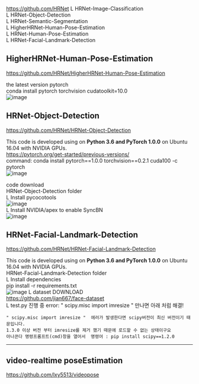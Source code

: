 https://github.com/HRNet 
L HRNet-Image-Classification  
L HRNet-Object-Detection  
L HRNet-Semantic-Segmentation  
L HigherHRNet-Human-Pose-Estimation  
L HRNet-Human-Pose-Estimation  
L HRNet-Facial-Landmark-Detection  

## HigherHRNet-Human-Pose-Estimation  
https://github.com/HRNet/HigherHRNet-Human-Pose-Estimation  

the latest version pytorch  
conda install pytorch torchvision cudatoolkit=10.0  
![image](https://user-images.githubusercontent.com/56099627/78003556-ce6e7480-7373-11ea-9ddd-581c63e53585.png)  

## HRNet-Object-Detection  
https://github.com/HRNet/HRNet-Object-Detection  

This code is developed using on **Python 3.6 and PyTorch 1.0.0** on Ubuntu 16.04 with NVIDIA GPUs.  
https://pytorch.org/get-started/previous-versions/  
command: conda install pytorch==1.0.0 torchvision==0.2.1 cuda100 -c pytorch  
![image](https://user-images.githubusercontent.com/56099627/78114996-19a08a00-743d-11ea-985f-ea6a45b98456.png)  

code download  
HRNet-Object-Detection folder  
L Install pycocotools  
  ![image](https://user-images.githubusercontent.com/56099627/78117523-bc0e3c80-7440-11ea-9813-8c28b08e6f43.png)  
L Install NVIDIA/apex to enable SyncBN  
  ![image](https://user-images.githubusercontent.com/56099627/78117392-95500600-7440-11ea-9fb6-3a02dd248e2c.png)  
  
## HRNet-Facial-Landmark-Detection  
https://github.com/HRNet/HRNet-Facial-Landmark-Detection  

This code is developed using on **Python 3.6 and PyTorch 1.0.0** on Ubuntu 16.04 with NVIDIA GPUs.  
HRNet-Facial-Landmark-Detection folder  
L Install dependencies  
  pip install -r requirements.txt  
  ![image](https://user-images.githubusercontent.com/56099627/78127392-0bf40000-744f-11ea-97b1-c7fb7186cfad.png) L dataset DOWNLOAD  
  https://github.com/jian667/face-dataset  
L test.py 진행 중 error: " scipy.misc import imresize " 만나면 아래 처럼 해결!  

    " scipy.misc import imresize "  에러가 발생한다면 scipy버전이 최신 버전이기 때문입니다. 
    1.3.0 이상 버전 부터 imresize를 제거 했기 때문에 로드할 수 없는 상태이구요 
    아나콘다 명령프롬프트(cmd)창을 열어서  명령어 : pip install scipy==1.2.0 
  
------------------------------------------------------
## video-realtime poseEstimation  
https://github.com/lxy5513/videopose  
